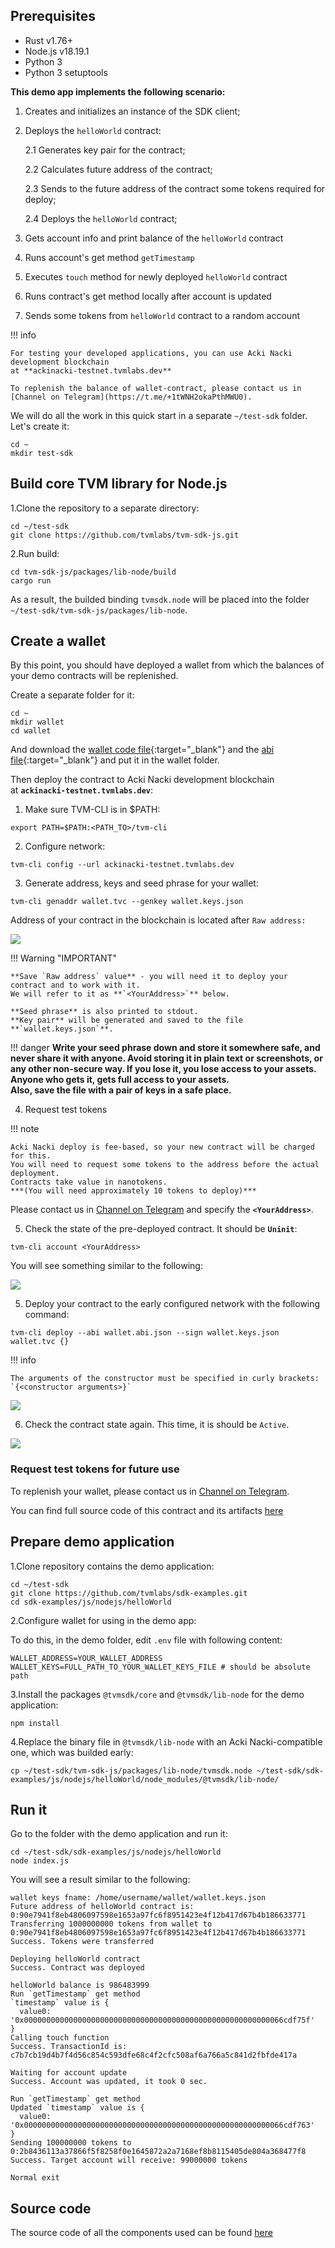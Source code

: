 ## **Prerequisites**

* Rust v1.76+  
* Node.js v18.19.1
* Python 3  
* Python 3 setuptools  


**This demo app implements the following scenario:**

1. Creates and initializes an instance of the SDK client;

2. Deploys the `helloWorld` contract:

    2.1 Generates key pair for the contract;

    2.2 Calculates future address of the contract;

    2.3 Sends to the future address of the contract some tokens required for deploy;

    2.4 Deploys the `helloWorld` contract;

3. Gets account info and print balance of the `helloWorld` contract

4. Runs account's get method `getTimestamp`

5. Executes `touch` method for newly deployed `helloWorld` contract

6. Runs contract's get method locally after account is updated

7. Sends some tokens from `helloWorld` contract to a random account


<!-- !!! warning "Important"

    **For the application to work, you should to place `ABI files` of the `wallet` and `helloWorld` contracts into the `contracts` folder.** -->

!!! info

    For testing your developed applications, you can use Acki Nacki development blockchain  
    at **ackinacki-testnet.tvmlabs.dev**  

    To replenish the balance of wallet-contract, please contact us in [Channel on Telegram](https://t.me/+1tWNH2okaPthMWU0).


We will do all the work in this quick start in a separate `~/test-sdk` folder.
Let's create it:

```
cd ~
mkdir test-sdk
```

## **Build core TVM library for Node.js**


1.Clone the repository to a separate directory:  

```
cd ~/test-sdk
git clone https://github.com/tvmlabs/tvm-sdk-js.git
```

2.Run build:

```
cd tvm-sdk-js/packages/lib-node/build
cargo run
```

As a result, the builded binding `tvmsdk.node` will be placed into the folder `~/test-sdk/tvm-sdk-js/packages/lib-node`.


## **Create a wallet**

By this point, you should have deployed a wallet from which the balances of your demo contracts will be replenished.  

Create a separate folder for it:

```
cd ~
mkdir wallet
cd wallet
```

And download the [wallet code file](https://raw.githubusercontent.com/tvmlabs/sdk-examples/main/contracts/simpleWallet/wallet.tvc){:target="_blank"} and the [abi file](https://github.com/tvmlabs/sdk-examples/blob/main/contracts/simpleWallet/wallet.abi.json){:target="_blank"} and put it in the wallet folder.

Then deploy the contract to Acki Nacki development blockchain  
at **`ackinacki-testnet.tvmlabs.dev`**:


1) Make sure TVM-CLI is in $PATH:

```shell
export PATH=$PATH:<PATH_TO>/tvm-cli
```

2) Configure network:

```
tvm-cli config --url ackinacki-testnet.tvmlabs.dev
```

3) Generate address, keys and seed phrase for your wallet:

```shell
tvm-cli genaddr wallet.tvc --genkey wallet.keys.json
```

Address of your contract in the blockchain is located after `Raw address:`

![](../../images/n_Acki_Nacki_c_t_n_giver_genn_addr.jpg)

!!! Warning "IMPORTANT" 

    **Save `Raw address` value** - you will need it to deploy your contract and to work with it.  
    We will refer to it as **`<YourAddress>`** below.  
    
    **Seed phrase** is also printed to stdout.  
    **Key pair** will be generated and saved to the file **`wallet.keys.json`**.


!!! danger
    **Write your seed phrase down and store it somewhere safe, and never share it with anyone. Avoid storing it in plain text or screenshots, or any other non-secure way. If you lose it, you lose access to your assets. Anyone who gets it, gets full access to your assets.  
    Also, save the file with a pair of keys in a safe place.**

4) Request test tokens

!!! note 

    Acki Nacki deploy is fee-based, so your new contract will be charged for this.  
    You will need to request some tokens to the address before the actual deployment.  
    Contracts take value in nanotokens.  
    ***(You will need approximately 10 tokens to deploy)***

Please contact us in [Channel on Telegram](https://t.me/+1tWNH2okaPthMWU0) and specify the **`<YourAddress>`**.

5) Check the state of the pre-deployed contract. It should be **`Uninit`**:

```shell
tvm-cli account <YourAddress>
```

You will see something similar to the following:

![](../../images/n_Acki_Nacki_c_t_n_giver_account.jpg)

5) Deploy your contract to the early configured network with the following command:

```shell
tvm-cli deploy --abi wallet.abi.json --sign wallet.keys.json wallet.tvc {}
```

!!! info

    The arguments of the constructor must be specified in curly brackets:  
    `{<constructor arguments>}`

![](../../images/n_Acki_Nacki_c_t_n_giver_deploy.jpg)

6) Check the contract state again. This time, it is should be `Active`.


![](../../images/n_Acki_Nacki_c_t_n_giver_account2.jpg)

### **Request test tokens for future use**

To replenish your wallet, please contact us in [Channel on Telegram](https://t.me/+1tWNH2okaPthMWU0).


You can find full source code of this contract and its artifacts [here](https://github.com/tvmlabs/sdk-examples/tree/main/contracts/simpleWallet)  


## **Prepare demo application**


1.Clone repository contains the demo application:

```
cd ~/test-sdk
git clone https://github.com/tvmlabs/sdk-examples.git
cd sdk-examples/js/nodejs/helloWorld
```

2.Configure wallet for using in the demo app:

<!-- For demo app working, you should configure the wallet. -->
To do this, in the demo folder, edit `.env` file with following content:


```
WALLET_ADDRESS=YOUR_WALLET_ADDRESS
WALLET_KEYS=FULL_PATH_TO_YOUR_WALLET_KEYS_FILE # should be absolute path
```

3.Install the packages `@tvmsdk/core` and `@tvmsdk/lib-node` for the demo application:

```
npm install
```

4.Replace the binary file in `@tvmsdk/lib-node` with an Acki Nacki-compatible one, which was builded early:  

```
cp ~/test-sdk/tvm-sdk-js/packages/lib-node/tvmsdk.node ~/test-sdk/sdk-examples/js/nodejs/helloWorld/node_modules/@tvmsdk/lib-node/
```


## **Run it**

Go to the folder with the demo application and run it:

```
cd ~/test-sdk/sdk-examples/js/nodejs/helloWorld
node index.js
```

You will see a result similar to the following:


```
wallet keys fname: /home/username/wallet/wallet.keys.json
Future address of helloWorld contract is: 0:90e7941f8eb4806097598e1653a97fc6f8951423e4f12b417d67b4b186633771
Transferring 1000000000 tokens from wallet to 0:90e7941f8eb4806097598e1653a97fc6f8951423e4f12b417d67b4b186633771
Success. Tokens were transferred

Deploying helloWorld contract
Success. Contract was deployed

helloWorld balance is 986483999
Run `getTimestamp` get method
`timestamp` value is {
  value0: '0x0000000000000000000000000000000000000000000000000000000066cdf75f'
}
Calling touch function
Success. TransactionId is: c7b7cb19d4b7f4d56c854c593dfe68c4f2cfc508af6a766a5c841d2fbfde417a

Waiting for account update
Success. Account was updated, it took 0 sec.

Run `getTimestamp` get method
Updated `timestamp` value is {
  value0: '0x0000000000000000000000000000000000000000000000000000000066cdf763'
}
Sending 100000000 tokens to 0:2b8436113a37866f5f8258f0e1645872a2a7168ef8b8115405de804a368477f8
Success. Target account will receive: 99000000 tokens

Normal exit
```

## **Source code**

The source code of all the components used can be found [here](https://github.com/tvmlabs/sdk-examples)






